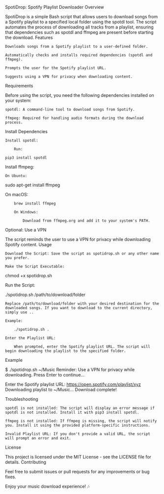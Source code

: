 SpotiDrop: Spotify Playlist Downloader
Overview

SpotiDrop is a simple Bash script that allows users to download songs from a Spotify playlist to a specified local folder using the spotdl tool. The script automates the process of downloading all tracks from a playlist, ensuring that dependencies such as spotdl and ffmpeg are present before starting the download.
Features

    Downloads songs from a Spotify playlist to a user-defined folder.

    Automatically checks and installs required dependencies (spotdl and ffmpeg).

    Prompts the user for the Spotify playlist URL.

    Suggests using a VPN for privacy when downloading content.

Requirements

Before using the script, you need the following dependencies installed on your system:

    spotdl: A command-line tool to download songs from Spotify.

    ffmpeg: Required for handling audio formats during the download process.

Install Dependencies

    Install spotdl:

        Run:

    pip3 install spotdl

Install ffmpeg:

    On Ubuntu:

sudo apt-get install ffmpeg

On macOS:

        brew install ffmpeg

        On Windows:

            Download from ffmpeg.org and add it to your system's PATH.

Optional: Use a VPN

The script reminds the user to use a VPN for privacy while downloading Spotify content.
Usage

    Download the Script: Save the script as spotidrop.sh or any other name you prefer.

    Make the Script Executable:

chmod +x spotidrop.sh

Run the Script:

./spotidrop.sh /path/to/download/folder

    Replace /path/to/download/folder with your desired destination for the downloaded songs. If you want to download to the current directory, simply use ..

    Example:

        ./spotidrop.sh .

    Enter the Playlist URL:

        When prompted, enter the Spotify playlist URL. The script will begin downloading the playlist to the specified folder.

Example

$ ./spotidrop.sh ~/Music
Reminder: Use a VPN for privacy while downloading.
Press Enter to continue...

Enter the Spotify playlist URL: https://open.spotify.com/playlist/xyz
Downloading playlist to ~/Music...
Download complete!

Troubleshooting

    spotdl is not installed: The script will display an error message if spotdl is not installed. Install it with pip3 install spotdl.

    ffmpeg is not installed: If ffmpeg is missing, the script will notify you. Install it using the provided platform-specific instructions.

    Invalid Playlist URL: If you don't provide a valid URL, the script will prompt an error and exit.

License

This project is licensed under the MIT License - see the LICENSE file for details.
Contributing

Feel free to submit issues or pull requests for any improvements or bug fixes.

Enjoy your music download experience! 🎶
